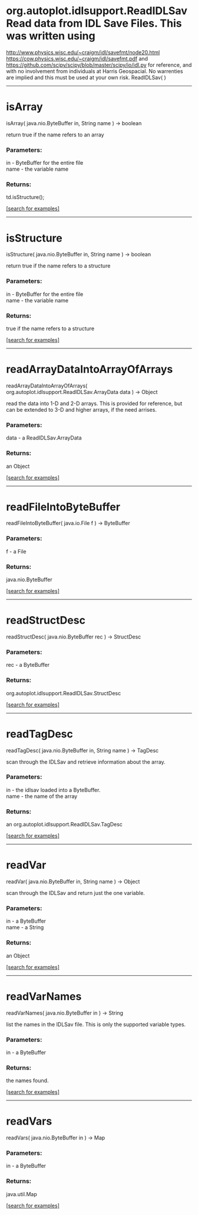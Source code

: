 # org.autoplot.idlsupport.ReadIDLSavRead data from IDL Save Files.  This was written using
 http://www.physics.wisc.edu/~craigm/idl/savefmt/node20.html
 https://cow.physics.wisc.edu/~craigm/idl/savefmt.pdf
 and https://github.com/scipy/scipy/blob/master/scipy/io/idl.py
 for reference, and with no involvement from individuals at
 Harris Geospacial.  No warrenties are implied and this must
 be used at your own risk.
ReadIDLSav( )


***
<a name="isArray"></a>
# isArray
isArray( java.nio.ByteBuffer in, String name ) &rarr; boolean

return true if the name refers to an array

### Parameters:
in - ByteBuffer for the entire file
<br>name - the variable name

### Returns:
td.isStructure();

<a href="https://github.com/autoplot/dev/search?q=isArray&unscoped_q=isArray">[search for examples]</a>

***
<a name="isStructure"></a>
# isStructure
isStructure( java.nio.ByteBuffer in, String name ) &rarr; boolean

return true if the name refers to a structure

### Parameters:
in - ByteBuffer for the entire file
<br>name - the variable name

### Returns:
true if the name refers to a structure

<a href="https://github.com/autoplot/dev/search?q=isStructure&unscoped_q=isStructure">[search for examples]</a>

***
<a name="readArrayDataIntoArrayOfArrays"></a>
# readArrayDataIntoArrayOfArrays
readArrayDataIntoArrayOfArrays( org.autoplot.idlsupport.ReadIDLSav.ArrayData data ) &rarr; Object

read the data into 1-D and 2-D arrays.  This is provided for reference, but 
 can be extended to 3-D and higher arrays, if the need arrises.

### Parameters:
data - a ReadIDLSav.ArrayData

### Returns:
an Object


<a href="https://github.com/autoplot/dev/search?q=readArrayDataIntoArrayOfArrays&unscoped_q=readArrayDataIntoArrayOfArrays">[search for examples]</a>

***
<a name="readFileIntoByteBuffer"></a>
# readFileIntoByteBuffer
readFileIntoByteBuffer( java.io.File f ) &rarr; ByteBuffer



### Parameters:
f - a File

### Returns:
java.nio.ByteBuffer


<a href="https://github.com/autoplot/dev/search?q=readFileIntoByteBuffer&unscoped_q=readFileIntoByteBuffer">[search for examples]</a>

***
<a name="readStructDesc"></a>
# readStructDesc
readStructDesc( java.nio.ByteBuffer rec ) &rarr; StructDesc



### Parameters:
rec - a ByteBuffer

### Returns:
org.autoplot.idlsupport.ReadIDLSav.StructDesc


<a href="https://github.com/autoplot/dev/search?q=readStructDesc&unscoped_q=readStructDesc">[search for examples]</a>

***
<a name="readTagDesc"></a>
# readTagDesc
readTagDesc( java.nio.ByteBuffer in, String name ) &rarr; TagDesc

scan through the IDLSav and retrieve information about the array.

### Parameters:
in - the idlsav loaded into a ByteBuffer.
<br>name - the name of the array

### Returns:
an org.autoplot.idlsupport.ReadIDLSav.TagDesc


<a href="https://github.com/autoplot/dev/search?q=readTagDesc&unscoped_q=readTagDesc">[search for examples]</a>

***
<a name="readVar"></a>
# readVar
readVar( java.nio.ByteBuffer in, String name ) &rarr; Object

scan through the IDLSav and return just the one variable.

### Parameters:
in - a ByteBuffer
<br>name - a String

### Returns:
an Object


<a href="https://github.com/autoplot/dev/search?q=readVar&unscoped_q=readVar">[search for examples]</a>

***
<a name="readVarNames"></a>
# readVarNames
readVarNames( java.nio.ByteBuffer in ) &rarr; String

list the names in the IDLSav file.  This is only the supported
 variable types.

### Parameters:
in - a ByteBuffer

### Returns:
the names found.

<a href="https://github.com/autoplot/dev/search?q=readVarNames&unscoped_q=readVarNames">[search for examples]</a>

***
<a name="readVars"></a>
# readVars
readVars( java.nio.ByteBuffer in ) &rarr; Map



### Parameters:
in - a ByteBuffer

### Returns:
java.util.Map


<a href="https://github.com/autoplot/dev/search?q=readVars&unscoped_q=readVars">[search for examples]</a>

